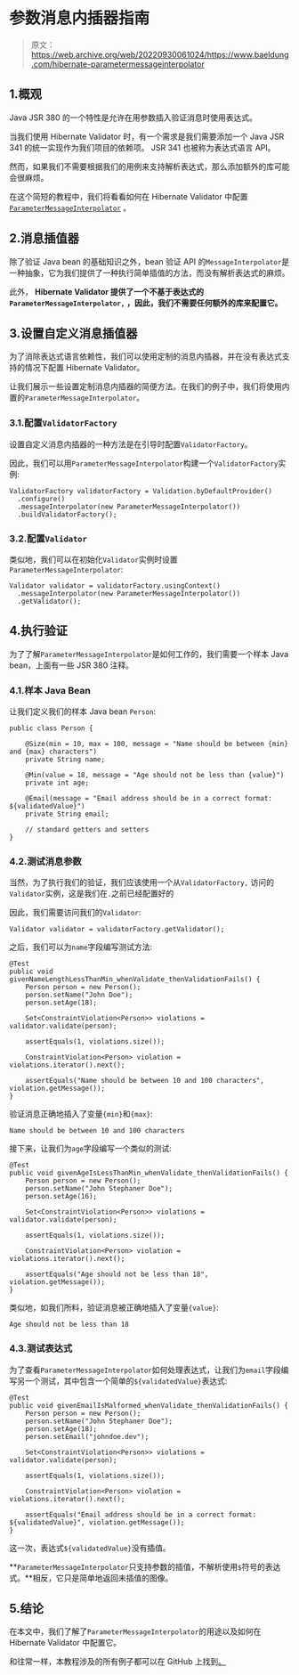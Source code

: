 # 参数消息内插器指南

> 原文：<https://web.archive.org/web/20220930061024/https://www.baeldung.com/hibernate-parametermessageinterpolator>

## 1.概观

Java JSR 380 的一个特性是允许在用参数插入验证消息时使用表达式。

当我们使用 Hibernate Validator 时，有一个需求是我们需要添加一个 Java JSR 341 的统一实现作为我们项目的依赖项。 JSR 341 也被称为表达式语言 API。

然而，如果我们不需要根据我们的用例来支持解析表达式，那么添加额外的库可能会很麻烦。

在这个简短的教程中，我们将看看如何在 Hibernate Validator 中配置 [`ParameterMessageInterpolator`](https://web.archive.org/web/20220625224013/https://docs.jboss.org/hibernate/stable/validator/api/org/hibernate/validator/messageinterpolation/ParameterMessageInterpolator.html) 。

## 2.消息插值器

除了验证 Java bean 的基础知识之外，bean 验证 API 的`MessageInterpolator`是一种抽象，它为我们提供了一种执行简单插值的方法，而没有解析表达式的麻烦。

此外， **Hibernate Validator 提供了一个不基于表达式的`ParameterMessageInterpolator,` ，因此，我们不需要任何额外的库来配置它。**

## 3.设置自定义消息插值器

为了消除表达式语言依赖性，我们可以使用定制的消息内插器，并在没有表达式支持的情况下配置 Hibernate Validator。

让我们展示一些设置定制消息内插器的简便方法。在我们的例子中，我们将使用内置的`ParameterMessageInterpolator`。

### 3.1.配置`ValidatorFactory`

设置自定义消息内插器的一种方法是在引导时配置`ValidatorFactory`。

因此，我们可以用`ParameterMessageInterpolator`构建一个`ValidatorFactory`实例:

```
ValidatorFactory validatorFactory = Validation.byDefaultProvider()
  .configure()
  .messageInterpolator(new ParameterMessageInterpolator())
  .buildValidatorFactory(); 
```

### 3.2.配置`Validator`

类似地，我们可以在初始化`Validator`实例时设置`ParameterMessageInterpolator`:

```
Validator validator = validatorFactory.usingContext()
  .messageInterpolator(new ParameterMessageInterpolator())
  .getValidator(); 
```

## 4.执行验证

为了了解`ParameterMessageInterpolator`是如何工作的，我们需要一个样本 Java bean，上面有一些 JSR 380 注释。

### 4.1.样本 Java Bean

让我们定义我们的样本 Java bean `Person`:

```
public class Person {

    @Size(min = 10, max = 100, message = "Name should be between {min} and {max} characters")
    private String name;

    @Min(value = 18, message = "Age should not be less than {value}")
    private int age;

    @Email(message = "Email address should be in a correct format: ${validatedValue}")
    private String email;

    // standard getters and setters
} 
```

### 4.2.测试消息参数

当然，为了执行我们的验证，我们应该使用一个从`ValidatorFactory,` 访问的`Validator`实例，这是我们在`.`之前已经配置好的

因此，我们需要访问我们的`Validator`:

```
Validator validator = validatorFactory.getValidator(); 
```

之后，我们可以为`name`字段编写测试方法:

```
@Test
public void givenNameLengthLessThanMin_whenValidate_thenValidationFails() {
    Person person = new Person();
    person.setName("John Doe");
    person.setAge(18);

    Set<ConstraintViolation<Person>> violations = validator.validate(person);

    assertEquals(1, violations.size());

    ConstraintViolation<Person> violation = violations.iterator().next();

    assertEquals("Name should be between 10 and 100 characters", violation.getMessage());
}
```

验证消息正确地插入了变量`{min}`和`{max}`:

```
Name should be between 10 and 100 characters 
```

接下来，让我们为`age`字段编写一个类似的测试:

```
@Test
public void givenAgeIsLessThanMin_whenValidate_thenValidationFails() {
    Person person = new Person();
    person.setName("John Stephaner Doe");
    person.setAge(16);

    Set<ConstraintViolation<Person>> violations = validator.validate(person);

    assertEquals(1, violations.size());

    ConstraintViolation<Person> violation = violations.iterator().next();

    assertEquals("Age should not be less than 18", violation.getMessage());
}
```

类似地，如我们所料，验证消息被正确地插入了变量`{value}`:

```
Age should not be less than 18 
```

### 4.3.测试表达式

为了查看`ParameterMessageInterpolator`如何处理表达式，让我们为`email`字段编写另一个测试，其中包含一个简单的`${validatedValue}`表达式:

```
@Test
public void givenEmailIsMalformed_whenValidate_thenValidationFails() {
    Person person = new Person();
    person.setName("John Stephaner Doe");
    person.setAge(18);
    person.setEmail("johndoe.dev");

    Set<ConstraintViolation<Person>> violations = validator.validate(person);

    assertEquals(1, violations.size());

    ConstraintViolation<Person> violation = violations.iterator().next();

    assertEquals("Email address should be in a correct format: ${validatedValue}", violation.getMessage());
}
```

这一次，表达式`${validatedValue}`没有插值。

**`ParameterMessageInterpolator`只支持参数的插值，不解析使用`$`符号的表达式。**相反，它只是简单地返回未插值的图像。

## 5.结论

在本文中，我们了解了`ParameterMessageInterpolator`的用途以及如何在 Hibernate Validator 中配置它。

和往常一样，本教程涉及的所有例子都可以在 GitHub 上找到[。](https://web.archive.org/web/20220625224013/https://github.com/eugenp/tutorials/tree/master/javaxval)